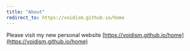 ```yaml
---
title: "About"
redirect_to: https://voidism.github.io/home
---
```



Please visit my new personal website [https://voidism.github.io/home](https://voidism.github.io/home)
